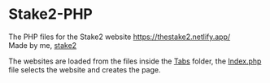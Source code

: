 # Stake2-PHP
The PHP files for the Stake2 website https://thestake2.netlify.app/<br>
Made by me, [stake2](https://github.com/stake2)

The websites are loaded from the files inside the [Tabs](https://github.com/stake2/stake2-php/tree/master/Tabs) folder, the [Index.php](https://github.com/stake2/stake2-php/blob/master/Index.php) file selects the website and creates the page.
